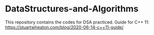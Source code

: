 # DataStructures-and-Algorithms
This repository contains the codes for DSA practiced.
Guide for C++ 11: https://stuartwheaton.com/blog/2020-06-14-c++11-guide/
